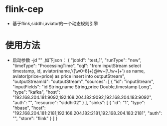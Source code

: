 # flink-cep 
- 基于flink,siddhi,aviator的一个动态规则引擎

# 使用方法
- 启动参数 -jd "" ,如下json：
{
  "jobId": "test_1",
  "runType": "new",
  "timeType": "ProcessingTime",
  "cql": "from inputStream select timestamp, id, aviator(name,'([\\w0-8]+)@\\w+[\\.\\w+]+') as name, aviator(price+price) as price insert into  outputStream",
  "outputStreamId": "outputStream",
  "sources": [
    {
      "id": "inputStream",
      "inputFields": "id String,name String,price Double,timestamp Long",
      "type": "kafka",
      "host": "192.168.204.181:9092,192.168.204.182:9092,192.168.204.183:9092",
      "auth": "",
      "resource": "siddhi02"
    }
  ],
  "sinks": [
    {
      "id": "1",
      "type": "hbase",
      "host": "192.168.204.181:2181,192.168.204.182:2181,192.168.204.183:2181",
      "auth": "",
      "store": "flink"
    }
  ]
}


